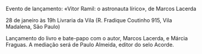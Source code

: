 Evento de lançamento: «Vitor Ramil: o astronauta lírico», de Marcos Lacerda 

28 de janeiro às 19h 
Livraria da Vila (R. Fradique Coutinho 915, Vila Madalena, São Paulo)

Lançamento do livro e bate-papo com o autor, Marcos Lacerda, e Márcia Fraguas. A mediação será de Paulo Almeida, editor do selo Acorde.

